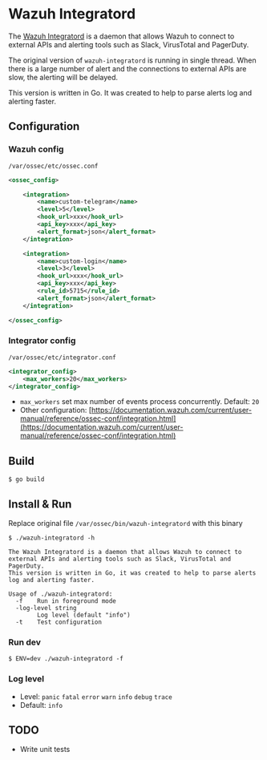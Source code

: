# Wazuh Integratord

The [Wazuh Integratord](https://github.com/wazuh/wazuh/tree/master/src/os_integrator) is a daemon that allows Wazuh to
connect to external APIs and alerting tools such as Slack, VirusTotal and PagerDuty.

The original version of `wazuh-integratord` is running in single thread. When there is a large number of alert and the
connections to external APIs are slow, the alerting will be delayed.

This version is written in Go. It was created to help to parse alerts log and alerting faster.

## Configuration

### Wazuh config

`/var/ossec/etc/ossec.conf`

```xml
<ossec_config>

    <integration>
        <name>custom-telegram</name>
        <level>5</level>
        <hook_url>xxx</hook_url>
        <api_key>xxx</api_key>
        <alert_format>json</alert_format>
    </integration>

    <integration>
        <name>custom-login</name>
        <level>3</level>
        <hook_url>xxx</hook_url>
        <api_key>xxx</api_key>
        <rule_id>5715</rule_id>
        <alert_format>json</alert_format>
    </integration>

</ossec_config>
```

### Integrator config

`/var/ossec/etc/integrator.conf`

```xml
<integrator_config>
    <max_workers>20</max_workers>
</integrator_config>
```

* `max_workers` set max number of events process concurrently. Default: `20`
* Other configuration: [https://documentation.wazuh.com/current/user-manual/reference/ossec-conf/integration.html](https://documentation.wazuh.com/current/user-manual/reference/ossec-conf/integration.html)

## Build

```
$ go build
```

## Install & Run

Replace original file `/var/ossec/bin/wazuh-integratord` with this binary

```
$ ./wazuh-integratord -h

The Wazuh Integratord is a daemon that allows Wazuh to connect to external APIs and alerting tools such as Slack, VirusTotal and PagerDuty.
This version is written in Go, it was created to help to parse alerts log and alerting faster.

Usage of ./wazuh-integratord:
  -f    Run in foreground mode
  -log-level string
        Log level (default "info")
  -t    Test configuration
```

### Run dev

```
$ ENV=dev ./wazuh-integratord -f
```

### Log level

* Level: `panic` `fatal` `error` `warn` `info` `debug` `trace`
* Default: `info`

## TODO

* Write unit tests